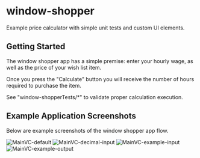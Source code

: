 # window-shopper
Example price calculator with simple unit tests and custom UI elements.

## Getting Started
The window shopper app has a simple premise: enter your hourly wage, as well as the price of your wish list item. 

Once you press the "Calculate" button you will receive the number of hours required to purchase the item.

See "window-shopperTests/*" to validate proper calculation execution.

## Example Application Screenshots

Below are example screenshots of the window shopper app flow.

![MainVC-default](https://github.com/CodyJLeeApps/window-shopper/blob/master/app_screenshots/MainVC-decimal-input.png)
![MainVC-decimal-input](https://github.com/CodyJLeeApps/window-shopper/blob/master/app_screenshots/MainVC-decimal-input.png)
![MainVC-example-input](https://github.com/CodyJLeeApps/window-shopper/blob/master/app_screenshots/MainVC-example-input.png)
![MainVC-example-output](https://github.com/CodyJLeeApps/window-shopper/blob/master/app_screenshots/MainVC-example-output.png)
